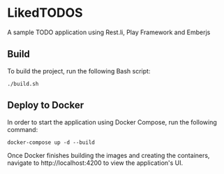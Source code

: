 # LikedTODOS
A sample TODO application using Rest.li, Play Framework and Emberjs

## Build
To build the project, run the following Bash script:

    ./build.sh
    
## Deploy to Docker

In order to start the application using Docker Compose, run the following command:

    docker-compose up -d --build
    
Once Docker finishes building the images and creating the containers, navigate to http://localhost:4200 to view the application's UI.